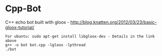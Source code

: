 # Cpp-Bot
C++ echo bot built with gloox - http://blog.knatten.org/2012/03/23/basic-gloox-tutorial/
```
For ubuntu: sudo apt-get install libgloox-dev - Details in the link above
g++ -o bot bot.cpp -lgloox -lpthread
./bot
```
